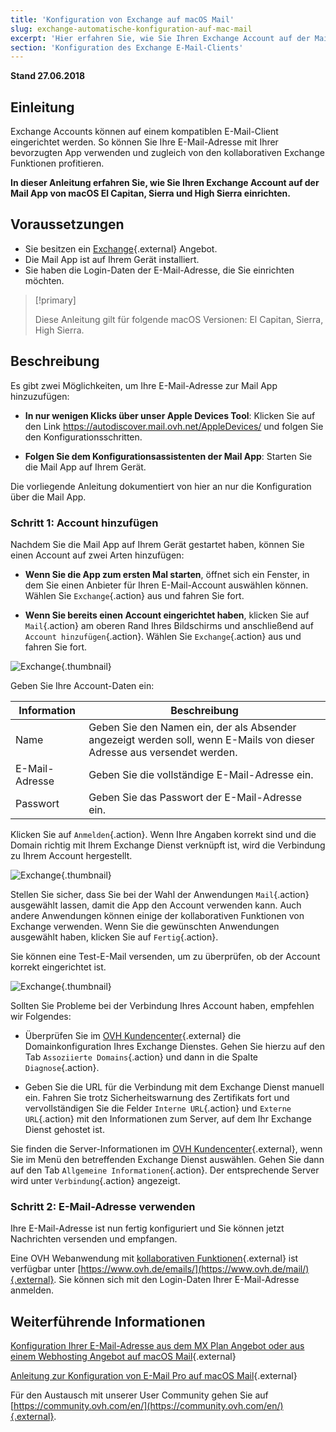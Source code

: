 ```yaml
---
title: 'Konfiguration von Exchange auf macOS Mail'
slug: exchange-automatische-konfiguration-auf-mac-mail
excerpt: 'Hier erfahren Sie, wie Sie Ihren Exchange Account auf der Mail App von macOS El Capitan, Sierra und High Sierra einrichten.'
section: 'Konfiguration des Exchange E-Mail-Clients'
---
```


**Stand 27.06.2018**

## Einleitung

Exchange Accounts können auf einem kompatiblen E-Mail-Client eingerichtet werden. So können Sie Ihre E-Mail-Adresse mit Ihrer bevorzugten App verwenden und zugleich von den kollaborativen Exchange Funktionen profitieren.

**In dieser Anleitung erfahren Sie, wie Sie Ihren Exchange Account auf der Mail App von macOS El Capitan, Sierra und High Sierra einrichten.**


## Voraussetzungen

- Sie besitzen ein [Exchange](https://www.ovh.de/emails/){.external} Angebot.
- Die Mail App ist auf Ihrem Gerät installiert.
- Sie haben die Login-Daten der E-Mail-Adresse, die Sie einrichten möchten.

> [!primary]
>
> Diese Anleitung gilt für folgende macOS Versionen: El Capitan, Sierra, High Sierra.
>

## Beschreibung

Es gibt zwei Möglichkeiten, um Ihre E-Mail-Adresse zur Mail App hinzuzufügen:

- **In nur wenigen Klicks über unser Apple Devices Tool**: Klicken Sie auf den Link <https://autodiscover.mail.ovh.net/AppleDevices/> und folgen Sie den Konfigurationsschritten.

- **Folgen Sie dem Konfigurationsassistenten der Mail App**: Starten Sie die Mail App auf Ihrem Gerät.

Die vorliegende Anleitung dokumentiert von hier an nur die Konfiguration über die Mail App.

### Schritt 1: Account hinzufügen

Nachdem Sie die Mail App auf Ihrem Gerät gestartet haben, können Sie einen Account auf zwei Arten hinzufügen:

- **Wenn Sie die App zum ersten Mal starten**, öffnet sich ein Fenster, in dem Sie einen Anbieter für Ihren E-Mail-Account auswählen können. Wählen Sie `Exchange`{.action} aus und fahren Sie fort.

- **Wenn Sie bereits einen Account eingerichtet haben**, klicken Sie auf `Mail`{.action} am oberen Rand Ihres Bildschirms und anschließend auf `Account hinzufügen`{.action}. Wählen Sie `Exchange`{.action} aus und fahren Sie fort.

![Exchange](images/configuration-mail-macos-step1.png){.thumbnail}

Geben Sie Ihre Account-Daten ein:

|Information|Beschreibung| 
|---|---| 
|Name|Geben Sie den Namen ein, der als Absender angezeigt werden soll, wenn E-Mails von dieser Adresse aus versendet werden.|
|E-Mail-Adresse|Geben Sie die vollständige E-Mail-Adresse ein.|
|Passwort|Geben Sie das Passwort der E-Mail-Adresse ein.|  

Klicken Sie auf `Anmelden`{.action}. Wenn Ihre Angaben korrekt sind und die Domain richtig mit Ihrem Exchange Dienst verknüpft ist, wird die Verbindung zu Ihrem Account hergestellt.

![Exchange](images/configuration-mail-macos-step2.png){.thumbnail}

Stellen Sie sicher, dass Sie bei der Wahl der Anwendungen `Mail`{.action} ausgewählt lassen, damit die App den Account verwenden kann. Auch andere Anwendungen können einige der kollaborativen Funktionen von Exchange verwenden. Wenn Sie die gewünschten Anwendungen ausgewählt haben, klicken Sie auf `Fertig`{.action}.

Sie können eine Test-E-Mail versenden, um zu überprüfen, ob der Account korrekt eingerichtet ist.

![Exchange](images/configuration-mail-macos-step3.png){.thumbnail}

Sollten Sie Probleme bei der Verbindung Ihres Account haben, empfehlen wir Folgendes:

- Überprüfen Sie im [OVH Kundencenter](https://www.ovh.com/auth/?action=gotomanager){.external} die Domainkonfiguration Ihres Exchange Dienstes. Gehen Sie hierzu auf den Tab `Assoziierte Domains`{.action} und dann in die Spalte `Diagnose`{.action}.

- Geben Sie die URL für die Verbindung mit dem Exchange Dienst manuell ein. Fahren Sie trotz Sicherheitswarnung des Zertifikats fort und vervollständigen Sie die Felder `Interne URL`{.action} und `Externe URL`{.action} mit den Informationen zum Server, auf dem Ihr Exchange Dienst gehostet ist.

Sie finden die Server-Informationen im [OVH Kundencenter](https://www.ovh.com/auth/?action=gotomanager){.external}, wenn Sie im Menü den betreffenden Exchange Dienst auswählen. Gehen Sie dann auf den Tab `Allgemeine Informationen`{.action}. Der entsprechende Server wird unter `Verbindung`{.action} angezeigt.

### Schritt 2: E-Mail-Adresse verwenden

Ihre E-Mail-Adresse ist nun fertig konfiguriert und Sie können jetzt Nachrichten versenden und empfangen.

Eine OVH Webanwendung mit [kollaborativen Funktionen](https://www.ovh.de/emails/){.external} ist verfügbar unter [https://www.ovh.de/emails/](https://www.ovh.de/mail/){.external}. Sie können sich mit den Login-Daten Ihrer E-Mail-Adresse anmelden.

## Weiterführende Informationen

[Konfiguration Ihrer E-Mail-Adresse aus dem MX Plan Angebot oder aus einem Webhosting Angebot auf macOS Mail](https://docs.ovh.com/de/emails/anleitung-mail-konfiguration-auf-macos){.external}

[Anleitung zur Konfiguration von E-Mail Pro auf macOS Mail](https://docs.ovh.com/de/emails-pro/email-pro-auf-macos-konfigurieren/){.external}

Für den Austausch mit unserer User Community gehen Sie auf [https://community.ovh.com/en/](https://community.ovh.com/en/){.external}.
